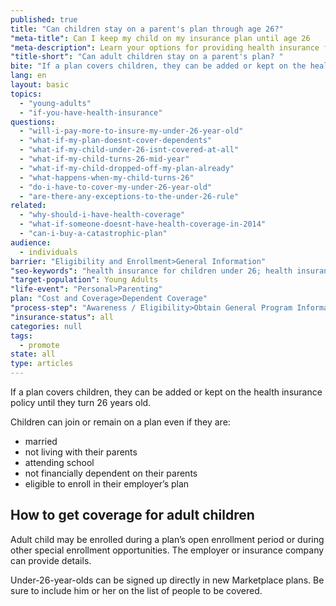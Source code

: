```yaml
---
published: true
title: "Can children stay on a parent's plan through age 26?"
"meta-title": Can I keep my child on my insurance plan until age 26
"meta-description": Learn your options for providing health insurance for children under 26. Obamacare offers you choices. Visit Healthcare.gov for the best health care information
"title-short": "Can adult children stay on a parent's plan? "
bite: "If a plan covers children, they can be added or kept on the health insurance policy until they turn 26 years old."
lang: en
layout: basic
topics: 
  - "young-adults"
  - "if-you-have-health-insurance"
questions: 
  - "will-i-pay-more-to-insure-my-under-26-year-old"
  - "what-if-my-plan-doesnt-cover-dependents"
  - "what-if-my-child-under-26-isnt-covered-at-all"
  - "what-if-my-child-turns-26-mid-year"
  - "what-if-my-child-dropped-off-my-plan-already"
  - "what-happens-when-my-child-turns-26"
  - "do-i-have-to-cover-my-under-26-year-old"
  - "are-there-any-exceptions-to-the-under-26-rule"
related: 
  - "why-should-i-have-health-coverage"
  - "what-if-someone-doesnt-have-health-coverage-in-2014"
  - "can-i-buy-a-catastrophic-plan"
audience: 
  - individuals
barrier: "Eligibility and Enrollment>General Information"
"seo-keywords": "health insurance for children under 26; health insurance for young adults"
"target-population": Young Adults
"life-event": "Personal>Parenting"
plan: "Cost and Coverage>Dependent Coverage"
"process-step": "Awareness / Eligibility>Obtain General Program Information"
"insurance-status": all
categories: null
tags: 
  - promote
state: all
type: articles
---
```


If a plan covers children, they can be added or kept on the health insurance policy until they turn 26 years old.

Children can join or remain on a plan even if they are:

* married
* not living with their parents
* attending school
* not financially dependent on their parents
* eligible to enroll in their employer’s plan

## How to get coverage for adult children

Adult child may be enrolled during a plan’s open enrollment period or during other special enrollment opportunities. The employer or insurance company can provide  details.

Under-26-year-olds can be signed up directly in new Marketplace plans. Be sure to include him or her on the list of people to be covered.
